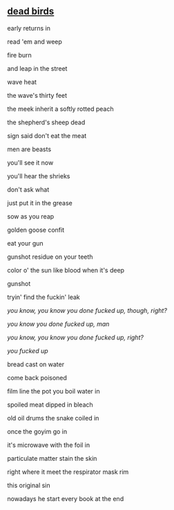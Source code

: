 ## [dead birds](https://www.youtube.com/watch?v=u6p2KPTL0EM)

early returns in

read 'em and weep

fire burn

and leap in the street

wave heat

the wave's thirty feet

the meek inherit a softly rotted peach

the shepherd's sheep dead

sign said don't eat the meat

men are beasts

you'll see it now

you'll hear the shrieks

don't ask what

just put it in the grease

sow as you reap

golden goose confit

eat your gun

gunshot residue on your teeth

color o' the sun like blood when it's deep

gunshot

tryin' find the fuckin' leak

_you know, you know you done fucked up, though, right?_

_you know you done fucked up, man_

_you know, you know you done fucked up, right?_

_you fucked up_

bread cast on water

come back poisoned

film line the pot you boil water in

spoiled meat dipped in bleach

old oil drums the snake coiled in

once the goyim go in

it's microwave with the foil in

particulate matter stain the skin

right where it meet the respirator mask rim

this original sin

nowadays he start every book at the end
